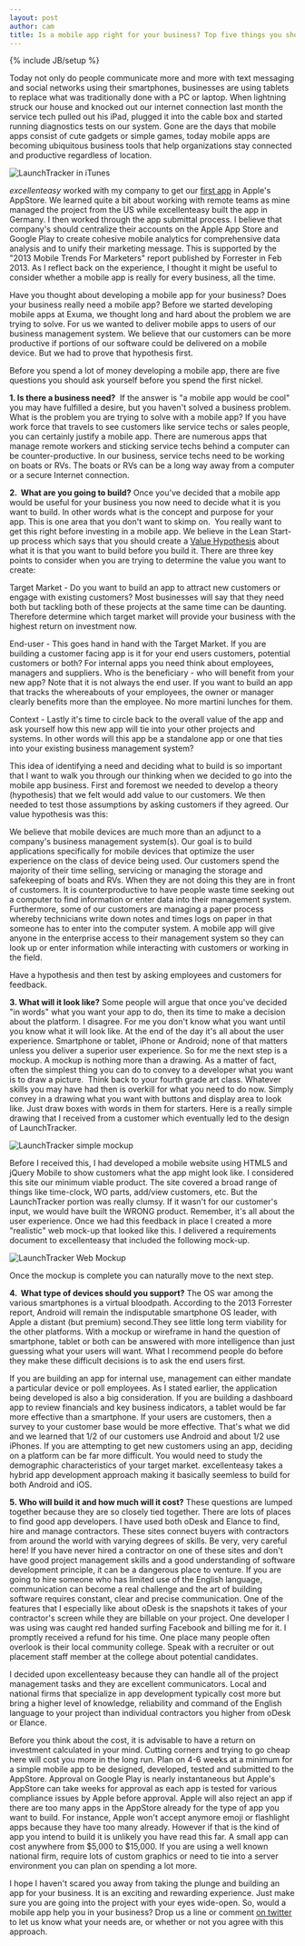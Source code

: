 ```yaml
---
layout: post
author: cam
title: Is a mobile app right for your business? Top five things you should consider now.
---
```

{% include JB/setup %}

Today not only do people communicate more and more with text messaging and social networks using their smartphones, businesses are using tablets to replace what was traditionally done with a PC or laptop. When lightning struck our house and knocked out our internet connection last month the service tech pulled out his iPad, plugged it into the cable box and started running diagnostics tests on our system. Gone are the days that mobile apps consist of cute gadgets or simple games, today mobile apps are becoming ubiquitous business tools that help organizations stay connected and productive regardless of location.

![LaunchTracker in iTunes](/blog/processed/Launchtracker-app-store_660.jpg "Launchtracker mobile business app")

*excellenteasy* worked with my company to get our [first app](https://itunes.apple.com/us/app/dockmaster-launchtracker/id581697493?ls=1/) in Apple's AppStore. We learned quite a bit about working with remote teams as mine managed the project from the US while excellenteasy built the app in Germany. I then worked through the app submittal process. I believe that company's should centralize their accounts on the Apple App Store and Google Play to create cohesive mobile analytics for comprehensive data analysis and to unify their marketing message. This is supported by the "2013 Mobile Trends For Marketers" report published by Forrester in Feb 2013. As I reflect back on the experience, I thought it might be useful to consider whether a mobile app is really for every business, all the time.

Have you thought about developing a mobile app for your business? Does your business really need a mobile app? Before we started developing mobile apps at Exuma, we thought long and hard about the problem we are trying to solve. For us we wanted to deliver mobile apps to users of our business management system. We believe that our customers can be more productive if portions of our software could be delivered on a mobile device. But we had to prove that hypothesis first.

Before you spend a lot of money developing a mobile app, there are five questions you should ask yourself before you spend the first nickel.

**1. Is there a business need?**  If the answer is "a mobile app would be cool" you may have fulfilled a desire, but you haven't solved a business problem. What is the problem you are trying to solve with a mobile app? If you have work force that travels to see customers like service techs or sales people, you can certainly justify a mobile app. There are numerous apps that manage remote workers and sticking service techs behind a computer can be counter-productive. In our business, service techs need to be working on boats or RVs. The boats or RVs can be a long way away from a computer or a secure Internet connection.

**2.  What are you going to build?** Once you've decided that a mobile app would be useful for your business you now need to decide what it is you want to build. In other words what is the concept and purpose for your app. This is one area that you don't want to skimp on.  You really want to get this right before investing in a mobile app. We believe in the Lean Start-up process which says that you should create a [Value Hypothesis](http://www.forbes.com/sites/scottpollack/2012/04/12/the-value-hypothesis/) about what it is that you want to build before you build it. There are three key points to consider when you are trying to determine the value you want to create:

Target Market - Do you want to build an app to attract new customers or engage with existing customers? Most businesses will say that they need both but tackling both of these projects at the same time can be daunting. Therefore determine which target market will provide your business with the highest return on investment now.

End-user - This goes hand in hand with the Target Market. If you are building a customer facing app is it for your end users customers, potential customers or both? For internal apps you need think about employees, managers and suppliers. Who is the beneficiary - who will benefit from your new app? Note that it is not always the end user. If you want to build an app that tracks the whereabouts of your employees, the owner or manager clearly benefits more than the employee. No more martini lunches for them.

Context - Lastly it's time to circle back to the overall value of the app and ask yourself how this new app will tie into your other projects and systems. In other words will this app be a standalone app or one that ties into your existing business management system?

This idea of identifying a need and deciding what to build is so important that I want to walk you through our thinking when we decided to go into the mobile app business. First and foremost we needed to develop a theory (hypothesis) that we felt would add value to our customers. We then needed to test those assumptions by asking customers if they agreed. Our value hypothesis was this:

We believe that mobile devices are much more than an adjunct to a company's business management system(s). Our goal is to build applications specifically for mobile devices that optimize the user experience on the class of device being used. Our customers spend the majority of their time selling, servicing or managing the storage and safekeeping of boats and RVs. When they are not doing this they are in front of customers. It is counterproductive to have people waste time seeking out a computer to find information or enter data into their management system. Furthermore, some of our customers are managing a paper process whereby technicians write down notes and times logs on paper in that someone has to enter into the computer system. A mobile app will give anyone in the enterprise access to their management system so they can look up or enter information while interacting with customers or working in the field.

Have a hypothesis and then test by asking employees and customers for feedback.

**3. What will it look like?** Some people will argue that once you've decided "in words" what you want your app to do, then its time to make a decision about the platform. I disagree. For me you don't know what you want until you know what it will look like. At the end of the day it's all about the user experience. Smartphone or tablet, iPhone or Android; none of that matters unless you deliver a superior user experience. So for me the next step is a mockup. A mockup is nothing more than a drawing. As a matter of fact, often the simplest thing you can do to convey to a developer what you want is to draw a picture.  Think back to your fourth grade art class. Whatever skills you may have had then is overkill for what you need to do now. Simply convey in a drawing what you want with buttons and display area to look like. Just draw boxes with words in them for starters. Here is a really simple drawing that I received from a customer which eventually led to the design of LaunchTracker.

![LaunchTracker simple mockup](/blog/processed/Screen-Shot-2013-04-17-at-4.19.29-PM_660.png)

Before I received this, I had developed a mobile website using HTML5 and jQuery Mobile to show customers what the app might look like. I considered this site our minimum viable product. The site covered a broad range of things like time-clock, WO parts, add/view customers, etc. But the LaunchTracker portion was really clumsy. If it wasn't for our customer's input, we would have built the WRONG product. Remember, it's all about the user experience. Once we had this feedback in place I created a more "realistic" web mock-up that looked like this. I delivered a requirements document to excellenteasy that included the following mock-up.

![LaunchTracker Web Mockup](/blog/processed/mockup_660.jpg)

Once the mockup is complete you can naturally move to the next step.

**4.  What type of devices should you support?** The OS war among the various smartphones is a virtual bloodpath. According to the 2013 Forrester report, Android will remain the indisputable smartphone OS leader, with Apple a distant (but premium) second.They see little long term viability for the other platforms. With a mockup or wireframe in hand the question of smartphone, tablet or both can be answered with more intelligence than just guessing what your users will want. What I recommend people do before they make these difficult decisions is to ask the end users first.

If you are building an app for internal use, management can either mandate a particular device or poll employees. As I stated earlier, the application being developed is also a big consideration. If you are building a dashboard app to review financials and key business indicators, a tablet would be far more effective than a smartphone. If your users are customers, then a survey to your customer base would be more effective. That's what we did and we learned that 1/2 of our customers use Android and about 1/2 use iPhones. If you are attempting to get new customers using an app, deciding on a platform can be far more difficult. You would need to study the demographic characteristics of your target market. excellenteasy takes a hybrid app development approach making it basically seemless to build for both Android and iOS.

**5. Who will build it and how much will it cost?** These questions are lumped together because they are so closely tied together. There are lots of places to find good app developers. I have used both oDesk and Elance to find, hire and manage contractors. These sites connect buyers with contractors from around the world with varying degrees of skills. Be very, very careful here! If you have never hired a contractor on one of these sites and don't have good project management skills and a good understanding of software development principle, it can be a dangerous place to venture. If you are going to hire someone who has limited use of the English language, communication can become a real challenge and the art of building software requires constant, clear and precise communication.
One of the features that I especially like about oDesk is the snapshots it takes of your contractor's screen while they are billable on your project. One developer I was using was caught red handed surfing Facebook and billing me for it. I promptly received a refund for his time. One place many people often overlook is their local community college. Speak with a recruiter or out placement staff member at the college about potential candidates.

I decided upon excellenteasy because they can handle all of the project management tasks and they are excellent communicators. Local and national firms that specialize in app development typically cost more but bring a higher level of knowledge, reliability and command of the English language to your project than individual contractors you higher from oDesk or Elance.

Before you think about the cost, it is advisable to have a return on investment calculated in your mind. Cutting corners and trying to go cheap here will cost you more in the long run. Plan on 4-6 weeks at a minimum for a simple mobile app to be designed, developed, tested and submitted to the AppStore. Approval on Google Play is nearly instantaneous but Apple's AppStore can take weeks for approval as each app is tested for various compliance issues by Apple before approval. Apple will also reject an app if there are too many apps in the AppStore already for the type of app you want to build. For instance, Apple won't accept anymore emoji or flashlight apps because they have too many already. However if that is the kind of app you intend to build it is unlikely you have read this far. A small app can cost anywhere from $5,000 to $15,000. If you are using a well known national firm, require lots of custom graphics or need to tie into a server environment you can plan on spending a lot more.

I hope I haven't scared you away from taking the plunge and building an app for your business. It is an exciting and rewarding experience. Just make sure you are going into the project with your eyes wide-open. So, would a mobile app help you in your business? Drop us a line or comment [on twitter](http://twitter.com/excellenteasy) to let us know what your needs are, or whether or not you agree with this approach.
